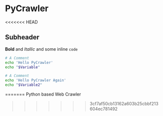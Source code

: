 # PyCrawler
<<<<<<< HEAD

## Subheader

**Bold** and *Itallic* and some inline `code`

```bash
# A Comment
echo 'Hello PyCrawler'
echo "$Variable"
```

```bash
# A Comment
echo 'Hello PyCrawler Again'
echo "$Variable2"
```
=======
Python based Web Crawler
>>>>>>> 3cf7af50cb13162a603b25cbbf213604ec781492
